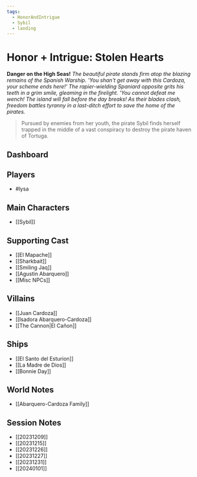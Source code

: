 ```yaml
---
tags:
  - HonorAndIntrigue
  - Sybil
  - landing
---
```

# Honor + Intrigue: Stolen Hearts
**Danger on the High Seas!**
*The beautiful pirate stands firm atop the blazing remains of the Spanish Warship.  'You shan't get away with this Cardoza, your scheme ends here!'
The rapier-wielding Spaniard opposite grits his teeth in a grim smile, gleaming in the firelight.  'You cannot defeat me wench!  The island will fall before the day breaks!*
*As their blades clash, freedom battles tyranny in a last-ditch effort to save the home of the pirates.*
> Pursued by enemies from her youth, the pirate Sybil finds herself trapped in the middle of a vast conspiracy to destroy the pirate haven of Tortuga.
## Dashboard

## Players
- #lysa 
## Main Characters
- [[Sybil]]
## Supporting Cast
- [[El Mapache]]
- [[Sharkbait]]
- [[Smiling Jaq]]
- [[Agustin Abarquero]]
- [[Misc NPCs]]
## Villains
- [[Juan Cardoza]]
- [[Isadora Abarquero-Cardoza]]
- [[The Cannon|El Cañon]]
## Ships
- [[El Santo del Esturion]]
- [[La Madre de Dios]]
- [[Bonnie Day]]
## World Notes
- [[Abarquero-Cardoza Family]]
## Session Notes
- [[20231209]]
- [[20231215]]
- [[20231226]]
- [[20231227]]
- [[20231231]]
- [[20240101]]
